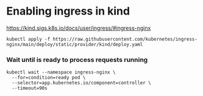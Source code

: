 # Enabling ingress in kind

https://kind.sigs.k8s.io/docs/user/ingress/#ingress-nginx

```
kubectl apply -f https://raw.githubusercontent.com/kubernetes/ingress-nginx/main/deploy/static/provider/kind/deploy.yaml
```

### Wait until is ready to process requests running

```
kubectl wait --namespace ingress-nginx \
  --for=condition=ready pod \
  --selector=app.kubernetes.io/component=controller \
  --timeout=90s
```